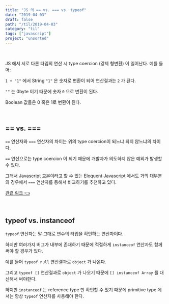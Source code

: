 ```yaml
---
title: "JS 의 == vs. === vs. typeof"
date: "2019-04-03"
draft: false
path: "/til/2019-04-03"
category: "til"
tags: ["javascript"]
project: "unsorted"
---
```


<br />

JS 에서 서로 다른 타입의 연산 시 type coercion (강제 형변환) 이 일어난다. 예를 들어:

`1 + "1"` 에서 String `"1"` 은 숫자로 변환이 되어 연산결과는 `2` 가 된다.

`""` 는 0byte 이기 때문에 숫자 `0` 으로 변환이 된다.

Boolean 값들은 0 혹은 1로 변환이 된다.

<br />

## == vs. ===

`==` 연산자와 `===` 연산자의 차이는 위의 type coercion이 되느냐 되지 않느냐의 차이다.

`==` 연산으로는 type coercion 이 되기 때문에 개발자가 의도하지 않은 예외가 발생할 수 있다.

그래서 Javascript 교본이라고 할 수 있는 Eloquent Javascript 에서도 거의 대부분의 경우에서 `===` 연산자를 통해서 비교하기를 추천하고 있다.

[관련 링크 👈](https://eloquentjavascript.net/01_values.html#h_AY+YGu6qyM)

<br />

## typeof vs. instanceof

`typeof` 연산자는 말 그대로 변수의 타입을 확인하는 연산자이다.

하지만 여러가지 버그가 내부에 존재하기 때문에 적절하게 `instanceof` 연산자도 함께 써야 할 경우가 있다.

예를 들어 `typeof null` 연산결과로 `object` 가 나온다.

그리고 `typeof []` 연산결과로 `object` 가 나오기 때문에 `[] instanceof Array` 를 대신해서 써야한다.

하지만 `instanceof` 는 reference type 만 확인할 수 있기 때문에 primitive type 에서는 항상 `typeof` 연산자를 사용해야 한다.